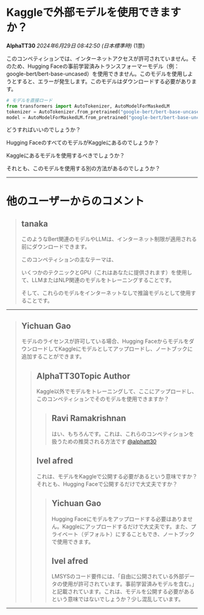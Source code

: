 # Kaggleで外部モデルを使用できますか？

**AlphaTT30** *2024年6月29日 08:42:50 (日本標準時)* (1票)

このコンペティションでは、インターネットアクセスが許可されていません。そのため、Hugging Faceの事前学習済みトランスフォーマーモデル（例：google-bert/bert-base-uncased）を使用できません。このモデルを使用しようとすると、エラーが発生します。このモデルはダウンロードする必要があります。

```python
# モデルを直接ロード
from transformers import AutoTokenizer, AutoModelForMaskedLM
tokenizer = AutoTokenizer.from_pretrained("google-bert/bert-base-uncased")
model = AutoModelForMaskedLM.from_pretrained("google-bert/bert-base-uncased")
```

どうすればいいのでしょうか？

Hugging FaceのすべてのモデルがKaggleにあるのでしょうか？

Kaggleにあるモデルを使用するべきでしょうか？

それとも、このモデルを使用する別の方法があるのでしょうか？

---

# 他のユーザーからのコメント

> ## tanaka
> 
> このようなBert関連のモデルやLLMは、インターネット制限が適用される前にダウンロードできます。
> 
> このコンペティションの主なテーマは、
> 
> いくつかのテクニックとGPU（これはあなたに提供されます）を使用して、LLMまたはNLP関連のモデルをトレーニングすることです。
> 
> そして、これらのモデルをインターネットなしで推論モデルとして使用することです。
> 
> 
> 
---
> ## Yichuan Gao
> 
> モデルのライセンスが許可している場合、Hugging FaceからモデルをダウンロードしてKaggleにモデルとしてアップロードし、ノートブックに追加することができます。
> 
> 
> 
> > ## AlphaTT30Topic Author
> > 
> > Kaggle以外でモデルをトレーニングして、ここにアップロードし、このコンペティションでそのモデルを使用できますか？
> > 
> > 
> > 
> > > ## Ravi Ramakrishnan
> > > 
> > > はい、もちろんです。これは、これらのコンペティションを扱うための推奨される方法です [@alphatt30](https://www.kaggle.com/alphatt30) 
> > > 
> > > 
> > > 
> > ## Ivel afred
> > 
> > これは、モデルをKaggleで公開する必要があるという意味ですか？それとも、Hugging Faceで公開するだけで大丈夫ですか？
> > 
> > 
> > 
> > > ## Yichuan Gao
> > > 
> > > Hugging Faceにモデルをアップロードする必要はありません。Kaggleにアップロードするだけで大丈夫です。また、プライベート（デフォルト）にすることもでき、ノートブックで使用できます。
> > > 
> > > 
> > > 
> > > ## Ivel afred
> > > 
> > > LMSYSのコード要件には、「自由に公開されている外部データの使用が許可されています。事前学習済みモデルを含む。」と記載されています。これは、モデルを公開する必要があるという意味ではないでしょうか？少し混乱しています。
> > > 
> > > 
> > > 
--- 


